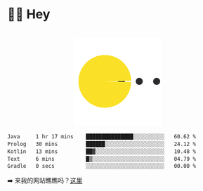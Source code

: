 
# 👋🏻 Hey
<div align="center">
	<br>
	<img src="https://raw.githubusercontent.com/Aniket965/Aniket965/master/pacman.svg?sanitize=true" width="200" height="200">
	<br>
</div>

<!--START_SECTION:waka-->

```txt
Java     1 hr 17 mins    ███████████████░░░░░░░░░░   60.62 %
Prolog   30 mins         ██████░░░░░░░░░░░░░░░░░░░   24.12 %
Kotlin   13 mins         ██▓░░░░░░░░░░░░░░░░░░░░░░   10.48 %
Text     6 mins          █▒░░░░░░░░░░░░░░░░░░░░░░░   04.79 %
Gradle   0 secs          ░░░░░░░░░░░░░░░░░░░░░░░░░   00.00 %
```

<!--END_SECTION:waka-->

 ➡️  来我的网站瞧瞧吗？[这里](https://www.shaolongfei.com)
